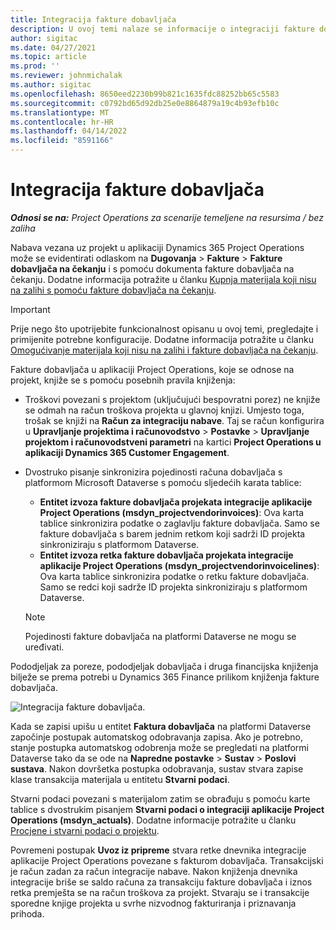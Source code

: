 ```yaml
---
title: Integracija fakture dobavljača
description: U ovoj temi nalaze se informacije o integraciji fakture dobavljača u aplikaciji Project Operations.
author: sigitac
ms.date: 04/27/2021
ms.topic: article
ms.prod: ''
ms.reviewer: johnmichalak
ms.author: sigitac
ms.openlocfilehash: 8650eed2230b99b821c1635fdc88252bb65c5583
ms.sourcegitcommit: c0792bd65d92db25e0e8864879a19c4b93efb10c
ms.translationtype: MT
ms.contentlocale: hr-HR
ms.lasthandoff: 04/14/2022
ms.locfileid: "8591166"
---
```

# <a name="vendor-invoice-integration"></a>Integracija fakture dobavljača

_**Odnosi se na:** Project Operations za scenarije temeljene na resursima / bez zaliha_

Nabava vezana uz projekt u aplikaciji Dynamics 365 Project Operations može se evidentirati odlaskom na **Dugovanja** > **Fakture** > **Fakture dobavljača na čekanju** i s pomoću dokumenta fakture dobavljača na čekanju. Dodatne informacija potražite u članku [Kupnja materijala koji nisu na zalihi s pomoću fakture dobavljača na čekanju](../procurement/pending-vendor-invoices.md).

> [!IMPORTANT]
> Prije nego što upotrijebite funkcionalnost opisanu u ovoj temi, pregledajte i primijenite potrebne konfiguracije. Dodatne informacija potražite u članku [Omogućivanje materijala koji nisu na zalihi i fakture dobavljača na čekanju](../procurement/configure-materials-nonstocked.md).

Fakture dobavljača u aplikaciji Project Operations, koje se odnose na projekt, knjiže se s pomoću posebnih pravila knjiženja:

- Troškovi povezani s projektom (uključujući bespovratni porez) ne knjiže se odmah na račun troškova projekta u glavnoj knjizi. Umjesto toga, trošak se knjiži na **Račun za integraciju nabave**. Taj se račun konfigurira u **Upravljanje projektima i računovodstvo** > **Postavke** > **Upravljanje projektom i računovodstveni parametri** na kartici **Project Operations u aplikaciji Dynamics 365 Customer Engagement**.
- Dvostruko pisanje sinkronizira pojedinosti računa dobavljača s platformom Microsoft Dataverse s pomoću sljedećih karata tablice:

     - **Entitet izvoza fakture dobavljača projekata integracije aplikacije Project Operations (msdyn_projectvendorinvoices)**: Ova karta tablice sinkronizira podatke o zaglavlju fakture dobavljača. Samo se fakture dobavljača s barem jednim retkom koji sadrži ID projekta sinkroniziraju s platformom Dataverse.
     - **Entitet izvoza retka fakture dobavljača projekata integracije aplikacije Project Operations (msdyn_projectvendorinvoicelines)**: Ova karta tablice sinkronizira podatke o retku fakture dobavljača. Samo se redci koji sadrže ID projekta sinkroniziraju s platformom Dataverse.

     > [!NOTE]
     > Pojedinosti fakture dobavljača na platformi Dataverse ne mogu se uređivati.

Pododjeljak za poreze, pododjeljak dobavljača i druga financijska knjiženja bilježe se prema potrebi u Dynamics 365 Finance prilikom knjiženja fakture dobavljača.

![Integracija fakture dobavljača.](media/DW7VendorInvoice.png)

Kada se zapisi upišu u entitet **Faktura dobavljača** na platformi Dataverse započinje postupak automatskog odobravanja zapisa. Ako je potrebno, stanje postupka automatskog odobrenja može se pregledati na platformi Dataverse tako da se ode na **Napredne postavke** > **Sustav** > **Poslovi sustava**. Nakon dovršetka postupka odobravanja, sustav stvara zapise klase transakcija materijala u entitetu **Stvarni podaci**.

Stvarni podaci povezani s materijalom zatim se obrađuju s pomoću karte tablice s dvostrukim pisanjem **Stvarni podaci o integraciji aplikacije Project Operations (msdyn_actuals)**. Dodatne informacije potražite u članku [Procjene i stvarni podaci o projektu](resource-dual-write-estimates-actuals.md).

Povremeni postupak **Uvoz iz pripreme** stvara retke dnevnika integracije aplikacije Project Operations povezane s fakturom dobavljača. Transakcijski je račun zadan za račun integracije nabave. Nakon knjiženja dnevnika integracije briše se saldo računa za transakciju fakture dobavljača i iznos retka premješta se na račun troškova za projekt. Stvaraju se i transakcije sporedne knjige projekta u svrhe nizvodnog fakturiranja i priznavanja prihoda.
